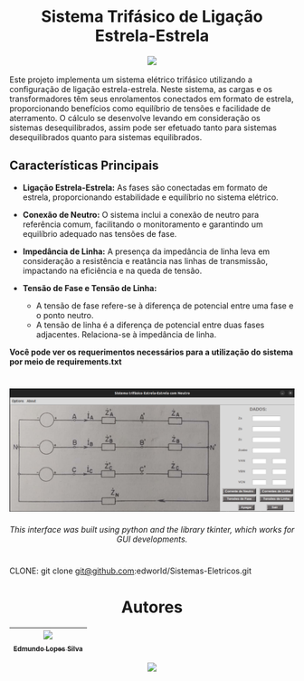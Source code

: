 <h1 align="center"> Sistema Trifásico de Ligação Estrela-Estrela </h1>

<p align="center">
<img src="http://img.shields.io/static/v1?label=STATUS&message=COMPLETE&color=GREEN&style=for-the-badge"/>
</p>

Este projeto implementa um sistema elétrico trifásico utilizando a configuração de ligação estrela-estrela. Neste sistema, as cargas e os transformadores têm seus enrolamentos conectados em formato de estrela, proporcionando benefícios como equilíbrio de tensões e facilidade de aterramento. O cálculo se desenvolve levando em consideração os sistemas desequilibrados, assim pode ser efetuado tanto para sistemas desequilibrados quanto para sistemas equilibrados.

## Características Principais

- **Ligação Estrela-Estrela:** As fases são conectadas em formato de estrela, proporcionando estabilidade e equilíbrio no sistema elétrico.
  
- **Conexão de Neutro:** O sistema inclui a conexão de neutro para referência comum, facilitando o monitoramento e garantindo um equilíbrio adequado nas tensões de fase.
  
- **Impedância de Linha:** A presença da impedância de linha leva em consideração a resistência e reatância nas linhas de transmissão, impactando na eficiência e na queda de tensão.

- **Tensão de Fase e Tensão de Linha:**
  - A tensão de fase refere-se à diferença de potencial entre uma fase e o ponto neutro.
  - A tensão de linha é a diferença de potencial entre duas fases adjacentes. Relaciona-se à impedância de linha.

**Você pode ver os requerimentos necessários para a utilização do sistema por meio de requirements.txt**

<h1 align="center">  </h1>
<p align="center">
<img width="900", title="RECORD AND DETECT", img src="https://github.com/edworId/Sistemas-El-tricos/blob/main/GUI.png"/>
</p>

<h6 align="center">This interface was built using python and the library tkinter, which works for GUI developments. </h6>

<h1 align="center">  </h1>

CLONE: git clone git@github.com:edworId/Sistemas-Eletricos.git

<h1 align="center"> Autores </h1>

| [<img src="https://avatars.githubusercontent.com/u/110691832?s=400&u=e671447386d38975c165bff78b715ea80549c069&v=4" width=115><br><sub>Edmundo Lopes Silva</sub>](https://github.com/edworId) |  
| :---: |

<p align="center">
<img src="https://img.shields.io/badge/Python-14354C?style=for-the-badge&logo=python&logoColor=white"/>
</p>
